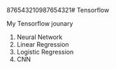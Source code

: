 876543210987654321# Tensorflow

My Tensorflow jounary
  1. Neural Network
  2. Linear Regression
  3. Logistic Regression
  4. CNN
